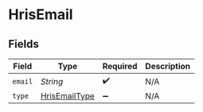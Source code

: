 # HrisEmail


## Fields

| Field                                                 | Type                                                  | Required                                              | Description                                           |
| ----------------------------------------------------- | ----------------------------------------------------- | ----------------------------------------------------- | ----------------------------------------------------- |
| `email`                                               | *String*                                              | :heavy_check_mark:                                    | N/A                                                   |
| `type`                                                | [HrisEmailType](../../models/shared/HrisEmailType.md) | :heavy_minus_sign:                                    | N/A                                                   |